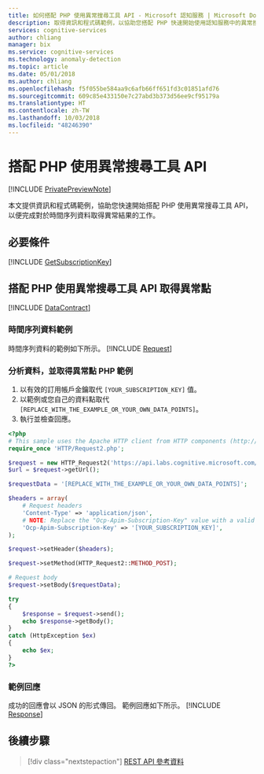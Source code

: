 ```yaml
---
title: 如何搭配 PHP 使用異常搜尋工具 API - Microsoft 認知服務 | Microsoft Docs
description: 取得資訊和程式碼範例，以協助您搭配 PHP 快速開始使用認知服務中的異常搜尋工具。
services: cognitive-services
author: chliang
manager: bix
ms.service: cognitive-services
ms.technology: anomaly-detection
ms.topic: article
ms.date: 05/01/2018
ms.author: chliang
ms.openlocfilehash: f5f055be584aa9c6afb66ff651fd3c01851afd76
ms.sourcegitcommit: 609c85e433150e7c27abd3b373d56ee9cf95179a
ms.translationtype: HT
ms.contentlocale: zh-TW
ms.lasthandoff: 10/03/2018
ms.locfileid: "48246390"
---
```

# <a name="use-the-anomaly-finder-api-with-php"></a>搭配 PHP 使用異常搜尋工具 API

[!INCLUDE [PrivatePreviewNote](../../../../../includes/cognitive-services-anomaly-finder-private-preview-note.md)]

本文提供資訊和程式碼範例，協助您快速開始搭配 PHP 使用異常搜尋工具 API，以便完成對於時間序列資料取得異常結果的工作。

## <a name="prerequisites"></a>必要條件

[!INCLUDE [GetSubscriptionKey](../includes/get-subscription-key.md)]

## <a name="getting-anomaly-points-with-anomaly-finder-api-using-php"></a>搭配 PHP 使用異常搜尋工具 API 取得異常點
[!INCLUDE [DataContract](../includes/datacontract.md)]

### <a name="example-of-time-series-data"></a>時間序列資料範例
時間序列資料的範例如下所示。
[!INCLUDE [Request](../includes/request.md)]

### <a name="analyze-data-and-get-anomaly-points-php-example"></a>分析資料，並取得異常點 PHP 範例
1. 以有效的訂用帳戶金鑰取代 `[YOUR_SUBSCRIPTION_KEY]` 值。
2. 以範例或您自己的資料點取代 `[REPLACE_WITH_THE_EXAMPLE_OR_YOUR_OWN_DATA_POINTS]`。
3. 執行並檢查回應。

```PHP
<?php
# This sample uses the Apache HTTP client from HTTP components (http://hc.apache.org/httpcomponents-client-ga/)
require_once 'HTTP/Request2.php';

$request = new HTTP_Request2('https://api.labs.cognitive.microsoft.com/anomalyfinder/v1.0/anomalydetection');
$url = $request->getUrl();

$requestData = '[REPLACE_WITH_THE_EXAMPLE_OR_YOUR_OWN_DATA_POINTS]';

$headers = array(
    # Request headers
    'Content-Type' => 'application/json',
    # NOTE: Replace the "Ocp-Apim-Subscription-Key" value with a valid subscription key.
    'Ocp-Apim-Subscription-Key' => '[YOUR_SUBSCRIPTION_KEY]',
);

$request->setHeader($headers);

$request->setMethod(HTTP_Request2::METHOD_POST);

# Request body
$request->setBody($requestData);

try
{
    $response = $request->send();
    echo $response->getBody();
}
catch (HttpException $ex)
{
    echo $ex;
}
?>
```

### <a name="example-response"></a>範例回應

成功的回應會以 JSON 的形式傳回。 範例回應如下所示。
[!INCLUDE [Response](../includes/response.md)]

## <a name="next-steps"></a>後續步驟

> [!div class="nextstepaction"]
> [REST API 參考資料](https://dev.labs.cognitive.microsoft.com/docs/services/anomaly-detection/operations/post-anomalydetection)
